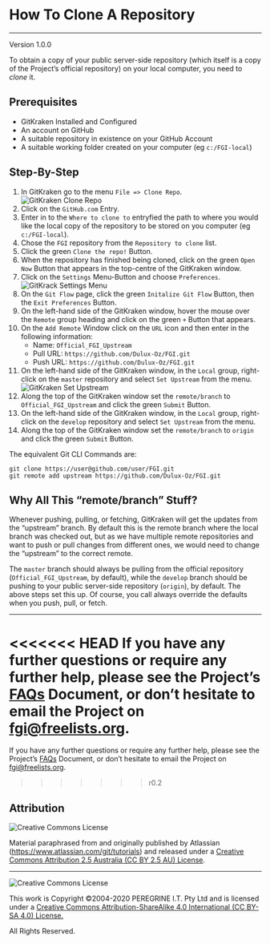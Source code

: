 # How To Clone A Repository

---

Version 1.0.0

To obtain a copy of your public server-side repository (which itself is a copy of the Project&rsquo;s official repository) on your local computer, you need to *clone* it.

## Prerequisites

- GitKraken Installed and Configured
- An account on GitHub
- A suitable repository in existence on your GitHub Account
- A suitable working folder created on your computer (eg `c:/FGI-local`)

## Step-By-Step

1. In GitKraken go to the menu `File => Clone Repo`. ![GitKraken Clone Repo](https://support.gitkraken.com/img/documentation/getting-started/clone.png)
2. Click on the `GitHub.com` Entry.
3. Enter in to the `Where to clone to` entryfied the path to where you would like the local copy of the repository to be stored on you computer (eg `c:/FGI-local`).
4. Chose the `FGI` repository from the `Repository to clone` list.
5. Click the green `Clone the repo!` Button.
6. When the repository has finished being cloned, click on the green `Open Now` Button that appears in the top-centre of the GitKraken window.
7. Click on the `Settings` Menu-Button and choose `Preferences`. ![GitKrack Settings Menu](https://support.gitkraken.com/img/documentation/integrations/github/preferences.png)
8. On the `Git Flow` page, click the green `Initalize Git Flow` Button, then the `Exit Preferences` Button.
9. On the left-hand side of the GitKraken window, hover the mouse over the `Remote` group heading and click on the green `+` Button that appears.
10. On the `Add Remote` Window click on the `URL` icon and then enter in the following information:
	- Name: `Official_FGI_Upstream`
	- Pull URL: `https://github.com/Dulux-Oz/FGI.git`
	- Push URL: `https://github.com/Dulux-Oz/FGI.git`
11. On the left-hand side of the GitKraken window, in the `Local` group, right-click on the `master` repository and select `Set Upstream` from the menu. ![GitKraken Set Upstream](https://support.gitkraken.com/img/documentation/repositories/upstream.png)
12. Along the top of the GitKraken window set the `remote/branch` to `Official_FGI_Upstream` and click the green `Submit` Button.
13. On the left-hand side of the GitKraken window, in the `Local` group, right-click on the `develop` repository and select `Set Upstream` from the menu.
14. Along the top of the GitKraken window set the `remote/branch` to `origin` and click the green `Submit` Button.

The equivalent Git CLI Commands are:

~~~
git clone https://user@github.com/user/FGI.git
git remote add upstream https://github.com/Dulux-Oz/FGI.git
~~~

## Why All This &ldquo;remote/branch&rdquo; Stuff?

Whenever pushing, pulling, or fetching, GitKraken will get the updates from the &ldquo;upstream&rdquo; branch. By default this is the remote branch where the local branch was checked out, but as we have multiple remote repositories and want to push or pull changes from different ones, we would need to change the &ldquo;upstream&rdquo; to the correct remote.

The `master` branch should always be pulling from the official repository (`Official_FGI_Upstream`, by default), while the `develop` branch should be pushing to your public server-side repository (`origin`), by default. The above steps set this up. Of course, you call always override the defaults when you push, pull, or fetch.

---

<<<<<<< HEAD
If you have any further questions or require any further help, please see the Project&rsquo;s [FAQs](https://github.com/Dulux-Oz/FGI/tree/master/Project_Documentation/FAQs.md) Document, or don&rsquo;t hesitate to email the Project on <fgi@freelists.org>.
=======
If you have any further questions or require any further help, please see the Project&rsquo;s [FAQs](FAQs.md) Document, or don&rsquo;t hesitate to email the Project on <fgi@freelists.org>.
>>>>>>> r0.2

## Attribution

![Creative Commons License](https://i.creativecommons.org/l/by-sa/2.5/au/88x31.png "Creative Commons License")

Material paraphrased from and originally published by Atlassian (https://www.atlassian.com/git/tutorials) and released under a [Creative Commons Attribution 2.5 Australia (CC BY 2.5 AU) License](http://creativecommons.org/licenses/by/2.5/au/).

---

![Creative Commons License](https://i.creativecommons.org/l/by-sa/4.0/88x31.png "Creative Commons License")

This work is Copyright &copy;2004-2020 PEREGRINE I.T. Pty Ltd and is licensed under a [Creative Commons Attribution-ShareAlike 4.0 International (CC BY-SA 4.0) License.](https://creativecommons.org/licenses/by-sa/4.0/)

All Rights Reserved.
